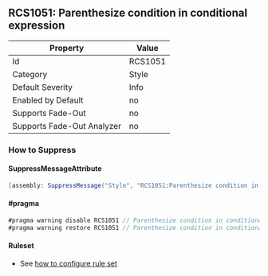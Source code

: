 ## RCS1051: Parenthesize condition in conditional expression

Property | Value
--- | --- 
Id | RCS1051
Category | Style
Default Severity | Info
Enabled by Default | no
Supports Fade-Out | no
Supports Fade-Out Analyzer | no

### How to Suppress

#### SuppressMessageAttribute

```csharp
[assembly: SuppressMessage("Style", "RCS1051:Parenthesize condition in conditional expression.", Justification = "<Pending>")]
```

#### \#pragma

```csharp
#pragma warning disable RCS1051 // Parenthesize condition in conditional expression.
#pragma warning restore RCS1051 // Parenthesize condition in conditional expression.
```

#### Ruleset

* See [how to configure rule set](../HowToConfigureAnalyzers.md)
